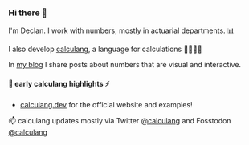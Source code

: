 ### Hi there 👋

I'm Declan. I work with numbers, mostly in actuarial departments. 📊  

I also develop [calculang](https://calculang.dev), a language for calculations 🧮💬👩‍💻

In [my blog](https://calcwithdec.dev/) I share posts about numbers that are visual and interactive.

#### 🐣 early calculang highlights ⚡

- [calculang.dev](https://calculang.dev) for the official website and examples!

📫 calculang updates mostly via Twitter [@calculang](https://twitter.com/calculang) and Fosstodon [@calculang](https://fosstodon.org/@calculang)

<!--
**declann/declann** is a ✨ _special_ ✨ repository because its `README.md` (this file) appears on your GitHub profile.

Here are some ideas to get you started:

- 🔭 I’m currently working on ...
- 🌱 I’m currently learning ...
- 👯 I’m looking to collaborate on ...
- 🤔 I’m looking for help with ...
- 💬 Ask me about ...
- 📫 How to reach me: ...
- 😄 Pronouns: ...
- ⚡ Fun fact: ...
-->
